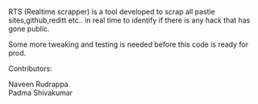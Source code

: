 RTS (Realtime scrapper) is a tool developed to scrap all pastie sites,github,reditt etc.. in real time to identify if there is any hack that has gone public.

Some more tweaking and testing is needed before this code is ready for prod.

Contributors:

  Naveen Rudrappa                                                                                                                        
  Padma Shivakumar
